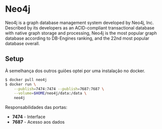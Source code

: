 # Neo4j

Neo4j is a graph database management system developed by Neo4j, Inc. Described by its developers as an ACID-compliant transactional database with native graph storage and processing, Neo4j is the most popular graph database according to DB-Engines ranking, and the 22nd most popular database overall. 

## Setup
À semelhança dos outros guiões optei por uma instalação no docker.
```bash
$ docker pull neo4j
$ docker run \
    --publish=7474:7474 --publish=7687:7687 \
    --volume=$HOME/neo4j/data:/data \
    neo4j
```
Responsabilidades das portas:
* **7474** - Interface
* **7687** - Acesso aos dados